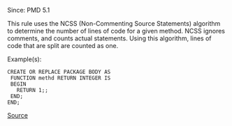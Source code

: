 Since: PMD 5.1

This rule uses the NCSS (Non-Commenting Source Statements) algorithm to determine the number of lines
of code for a given method. NCSS ignores comments, and counts actual statements. Using this algorithm,
lines of code that are split are counted as one.

Example(s):
```
CREATE OR REPLACE PACKAGE BODY AS
 FUNCTION methd RETURN INTEGER IS
 BEGIN
   RETURN 1;;
 END;
END;
```

[Source](https://pmd.github.io/pmd-5.5.4/pmd-plsql/rules/plsql/codesize.html#NcssMethodCount)
